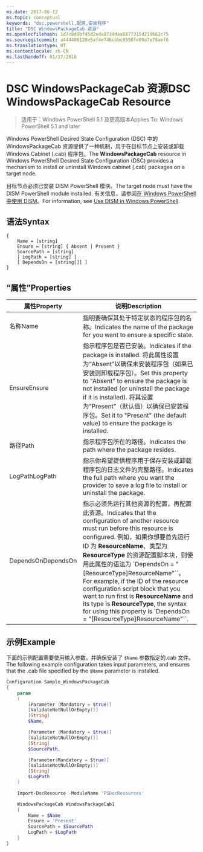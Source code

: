 ```yaml
---
ms.date: 2017-06-12
ms.topic: conceptual
keywords: "dsc,powershell,配置,安装程序"
title: "DSC WindowsPackageCab 资源"
ms.openlocfilehash: 1d7c8d9bf45d2eda8734daa8877315d219662c75
ms.sourcegitcommit: a444406120e5af4e746cbbc0558fe89a7e78aef6
ms.translationtype: HT
ms.contentlocale: zh-CN
ms.lasthandoff: 01/17/2018
---
```

# <a name="dsc-windowspackagecab-resource"></a><span data-ttu-id="9eb91-103">DSC WindowsPackageCab 资源</span><span class="sxs-lookup"><span data-stu-id="9eb91-103">DSC WindowsPackageCab Resource</span></span>

> <span data-ttu-id="9eb91-104">适用于：Windows PowerShell 5.1 及更高版本</span><span class="sxs-lookup"><span data-stu-id="9eb91-104">Applies To: Windows PowerShell 5.1 and later</span></span>

<span data-ttu-id="9eb91-105">Windows PowerShell Desired State Configuration (DSC) 中的 WindowsPackageCab 资源提供了一种机制，用于在目标节点上安装或卸载 Windows Cabinet (.cab) 程序包。</span><span class="sxs-lookup"><span data-stu-id="9eb91-105">The **WindowsPackageCab** resource in Windows PowerShell Desired State Configuration (DSC) provides a mechanism to install or uninstall Windows cabinet (.cab) packages on a target node.</span></span>

<span data-ttu-id="9eb91-106">目标节点必须已安装 DISM PowerShell 模块。</span><span class="sxs-lookup"><span data-stu-id="9eb91-106">The target node must have the DISM PowerShell module installed.</span></span> <span data-ttu-id="9eb91-107">有关信息，请参阅[在 Windows PowerShell 中使用 DISM](https://msdn.microsoft.com/en-us/windows/hardware/commercialize/manufacture/desktop/use-dism-in-windows-powershell-s14)。</span><span class="sxs-lookup"><span data-stu-id="9eb91-107">For information, see [Use DISM in Windows PowerShell](https://msdn.microsoft.com/en-us/windows/hardware/commercialize/manufacture/desktop/use-dism-in-windows-powershell-s14).</span></span> 


## <a name="syntax"></a><span data-ttu-id="9eb91-108">语法</span><span class="sxs-lookup"><span data-stu-id="9eb91-108">Syntax</span></span>

```
{
    Name = [string]
    Ensure = [string] { Absent | Present }
    SourcePath = [string]
    [ LogPath = [string] ]
    [ DependsOn = [string[]] ]
}
```

## <a name="properties"></a><span data-ttu-id="9eb91-109">“属性”</span><span class="sxs-lookup"><span data-stu-id="9eb91-109">Properties</span></span>

|  <span data-ttu-id="9eb91-110">属性</span><span class="sxs-lookup"><span data-stu-id="9eb91-110">Property</span></span>  |  <span data-ttu-id="9eb91-111">说明</span><span class="sxs-lookup"><span data-stu-id="9eb91-111">Description</span></span>   | 
|---|---| 
| <span data-ttu-id="9eb91-112">名称</span><span class="sxs-lookup"><span data-stu-id="9eb91-112">Name</span></span>| <span data-ttu-id="9eb91-113">指明要确保其处于特定状态的程序包的名称。</span><span class="sxs-lookup"><span data-stu-id="9eb91-113">Indicates the name of the package for you want to ensure a specific state.</span></span>| 
| <span data-ttu-id="9eb91-114">Ensure</span><span class="sxs-lookup"><span data-stu-id="9eb91-114">Ensure</span></span>| <span data-ttu-id="9eb91-115">指示程序包是否已安装。</span><span class="sxs-lookup"><span data-stu-id="9eb91-115">Indicates if the package is installed.</span></span> <span data-ttu-id="9eb91-116">将此属性设置为“Absent”以确保未安装程序包（如果已安装则卸载程序包）。</span><span class="sxs-lookup"><span data-stu-id="9eb91-116">Set this property to "Absent" to ensure the package is not installed (or uninstall the package if it is installed).</span></span> <span data-ttu-id="9eb91-117">将其设置为“Present”（默认值）以确保已安装程序包。</span><span class="sxs-lookup"><span data-stu-id="9eb91-117">Set it to "Present" (the default value) to ensure the package is installed.</span></span>|
| <span data-ttu-id="9eb91-118">路径</span><span class="sxs-lookup"><span data-stu-id="9eb91-118">Path</span></span>| <span data-ttu-id="9eb91-119">指示程序包所在的路径。</span><span class="sxs-lookup"><span data-stu-id="9eb91-119">Indicates the path where the package resides.</span></span>| 
| <span data-ttu-id="9eb91-120">LogPath</span><span class="sxs-lookup"><span data-stu-id="9eb91-120">LogPath</span></span>| <span data-ttu-id="9eb91-121">指示你希望提供程序用于保存安装或卸载程序包的日志文件的完整路径。</span><span class="sxs-lookup"><span data-stu-id="9eb91-121">Indicates the full path where you want the provider to save a log file to install or uninstall the package.</span></span>| 
| <span data-ttu-id="9eb91-122">DependsOn</span><span class="sxs-lookup"><span data-stu-id="9eb91-122">DependsOn</span></span> | <span data-ttu-id="9eb91-123">指示必须先运行其他资源的配置，再配置此资源。</span><span class="sxs-lookup"><span data-stu-id="9eb91-123">Indicates that the configuration of another resource must run before this resource is configured.</span></span> <span data-ttu-id="9eb91-124">例如，如果你想要首先运行 ID 为 **ResourceName**、类型为 **ResourceType** 的资源配置脚本块，则使用此属性的语法为 \`DependsOn = "[ResourceType]ResourceName"\`\`。</span><span class="sxs-lookup"><span data-stu-id="9eb91-124">For example, if the ID of the resource configuration script block that you want to run first is **ResourceName** and its type is **ResourceType**, the syntax for using this property is \`DependsOn = "[ResourceType]ResourceName"\`\`.</span></span>| 

## <a name="example"></a><span data-ttu-id="9eb91-125">示例</span><span class="sxs-lookup"><span data-stu-id="9eb91-125">Example</span></span>

<span data-ttu-id="9eb91-126">下面的示例配置需要使用输入参数，并确保安装了 `$Name` 参数指定的.cab 文件。</span><span class="sxs-lookup"><span data-stu-id="9eb91-126">The following example configuration takes input parameters, and ensures that the .cab file specified by the `$Name` parameter is installed.</span></span>

```powershell
Configuration Sample_WindowsPackageCab
{
    param
    (
        [Parameter (Mandatory = $true)]
        [ValidateNotNullOrEmpty()]
        [String]
        $Name,

        [Parameter (Mandatory = $true)]
        [ValidateNotNullOrEmpty()]
        [String]
        $SourcePath,

        [Parameter(Mandatory = $true)]
        [ValidateNotNullOrEmpty()]
        [String]
        $LogPath
    )

    Import-DscResource -ModuleName 'PSDscResources'

    WindowsPackageCab WindowsPackageCab1
    {
        Name = $Name
        Ensure = 'Present'
        SourcePath = $SourcePath
        LogPath = $LogPath
    }
}
```

